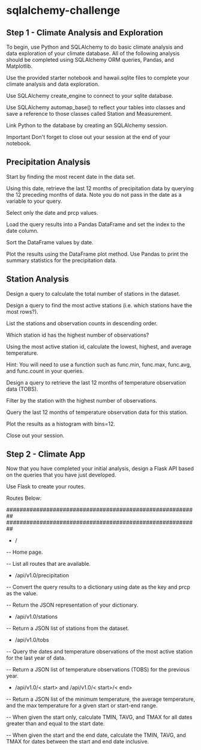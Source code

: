 # sqlalchemy-challenge

## Step 1 - Climate Analysis and Exploration

To begin, use Python and SQLAlchemy to do basic climate analysis and data exploration of your climate database. All of the following analysis should be completed using SQLAlchemy ORM queries, Pandas, and Matplotlib.

Use the provided starter notebook and hawaii.sqlite files to complete your climate analysis and data exploration.

Use SQLAlchemy create_engine to connect to your sqlite database.

Use SQLAlchemy automap_base() to reflect your tables into classes and save a reference to those classes called Station and Measurement.

Link Python to the database by creating an SQLAlchemy session.

Important Don't forget to close out your session at the end of your notebook.

## Precipitation Analysis

Start by finding the most recent date in the data set.

Using this date, retrieve the last 12 months of precipitation data by querying the 12 preceding months of data. Note you do not pass in the date as a variable to your query.

Select only the date and prcp values.

Load the query results into a Pandas DataFrame and set the index to the date column.

Sort the DataFrame values by date.

Plot the results using the DataFrame plot method.
Use Pandas to print the summary statistics for the precipitation data.

## Station Analysis

Design a query to calculate the total number of stations in the dataset.

Design a query to find the most active stations (i.e. which stations have the most rows?).

List the stations and observation counts in descending order.

Which station id has the highest number of observations?

Using the most active station id, calculate the lowest, highest, and average temperature.

Hint: You will need to use a function such as func.min, func.max, func.avg, and func.count in your queries.

Design a query to retrieve the last 12 months of temperature observation data (TOBS).

Filter by the station with the highest number of observations.

Query the last 12 months of temperature observation data for this station.

Plot the results as a histogram with bins=12.

Close out your session.

## Step 2 - Climate App

Now that you have completed your initial analysis, design a Flask API based on the queries that you have just developed.

Use Flask to create your routes.

Routes Below:

##########################################################
##########################################################

- /

-- Home page.

-- List all routes that are available.

- /api/v1.0/precipitation

-- Convert the query results to a dictionary using date as the key and prcp as the value.

-- Return the JSON representation of your dictionary.

- /api/v1.0/stations

-- Return a JSON list of stations from the dataset.

- /api/v1.0/tobs

-- Query the dates and temperature observations of the most active station for the last year of data.

-- Return a JSON list of temperature observations (TOBS) for the previous year.

- /api/v1.0/< start> and /api/v1.0/< start>/< end>

-- Return a JSON list of the minimum temperature, the average temperature, and the max temperature for a given start or start-end range.

-- When given the start only, calculate TMIN, TAVG, and TMAX for all dates greater than and equal to the start date.

-- When given the start and the end date, calculate the TMIN, TAVG, and TMAX for dates between the start and end date inclusive.
